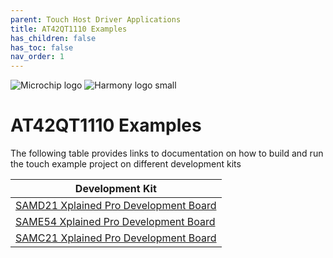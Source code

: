 ```yaml
---
parent: Touch Host Driver Applications
title: AT42QT1110 Examples
has_children: false
has_toc: false
nav_order: 1
---
```


![Microchip logo](../../images/microchip_logo.png)
![Harmony logo small](../../images/microchip_mplab_harmony_logo_small.png)

# AT42QT1110 Examples
The following table provides links to documentation on how to build and run the touch example project on different development kits

| Development Kit |
| --- |
| [SAMD21 Xplained Pro Development Board](firmware/docs/readme_sam_d21_xpro.md) |
| [SAME54 Xplained Pro Development Board](firmware/docs/readme_sam_e54_xpro.md) |
| [SAMC21 Xplained Pro Development Board](firmware/docs/readme_sam_c21_xpro.md) |
